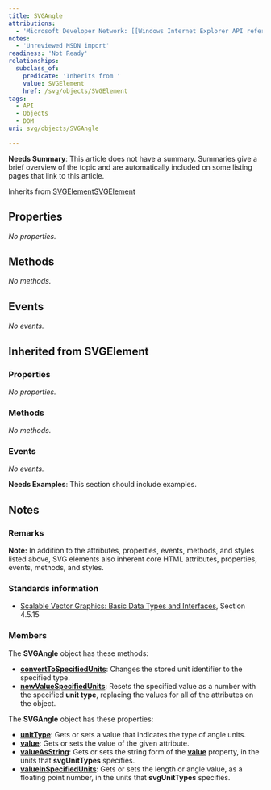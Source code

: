 ```yaml
---
title: SVGAngle
attributions:
  - 'Microsoft Developer Network: [[Windows Internet Explorer API reference](http://msdn.microsoft.com/en-us/library/ie/hh828809%28v=vs.85%29.aspx) Article]'
notes:
  - 'Unreviewed MSDN import'
readiness: 'Not Ready'
relationships:
  subclass_of:
    predicate: 'Inherits from '
    value: SVGElement
    href: /svg/objects/SVGElement
tags:
  - API
  - Objects
  - DOM
uri: svg/objects/SVGAngle

---
```

**Needs Summary**: This article does not have a summary. Summaries give a brief overview of the topic and are automatically included on some listing pages that link to this article.

Inherits from [SVGElement](/svg/objects/SVGElement)[SVGElement](/svg/objects/SVGElement)

## Properties

*No properties.*

## Methods

*No methods.*

## Events

*No events.*

## Inherited from SVGElement

### Properties

*No properties.*

### Methods

*No methods.*

### Events

*No events.*

**Needs Examples**: This section should include examples.

## Notes

### Remarks

**Note:** In addition to the attributes, properties, events, methods, and styles listed above, SVG elements also inherent core HTML attributes, properties, events, methods, and styles.

### Standards information

-   [Scalable Vector Graphics: Basic Data Types and Interfaces](http://go.microsoft.com/fwlink/p/?linkid=204732), Section 4.5.15

### Members

The **SVGAngle** object has these methods:

-   [**convertToSpecifiedUnits**](/svg/methods/convertToSpecifiedUnits): Changes the stored unit identifier to the specified type.
-   [**newValueSpecifiedUnits**](/svg/methods/newValueSpecifiedUnits): Resets the specified value as a number with the specified **unit type**, replacing the values for all of the attributes on the object.

The **SVGAngle** object has these properties:

-   [**unitType**](/svg/properties/unitType): Gets or sets a value that indicates the type of angle units.
-   [**value**](/svg/properties/value): Gets or sets the value of the given attribute.
-   [**valueAsString**](/svg/properties/valueAsString): Gets or sets the string form of the [**value**](/svg/properties/value) property, in the units that **svgUnitTypes** specifies.
-   [**valueInSpecifiedUnits**](/svg/properties/valueInSpecifiedUnits): Gets or sets the length or angle value, as a floating point number, in the units that **svgUnitTypes** specifies.
